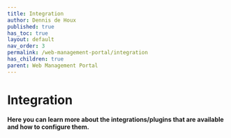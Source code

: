 ```yaml
---
title: Integration
author: Dennis de Houx
published: true
has_toc: true
layout: default
nav_order: 3
permalink: /web-management-portal/integration
has_children: true
parent: Web Management Portal
---
```


# Integration

**Here you can learn more about the integrations/plugins that are available and how to configure them.**
